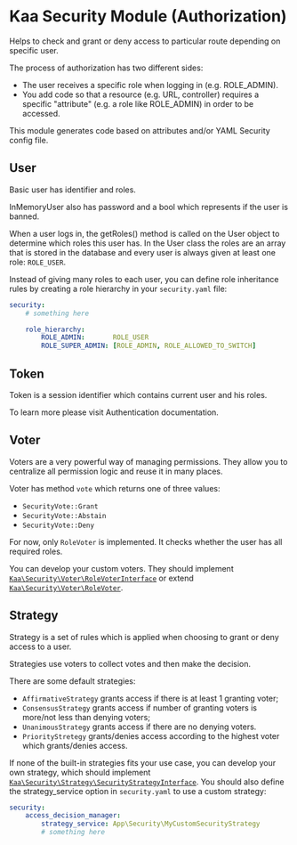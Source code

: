 # Kaa Security Module (Authorization)

Helps to check and grant or deny access to particular route depending on specific user.

The process of authorization has two different sides:

- The user receives a specific role when logging in (e.g. ROLE_ADMIN).
- You add code so that a resource (e.g. URL, controller) requires a specific "attribute" (e.g. a role like ROLE_ADMIN) in order to be accessed.

This module generates code based on attributes and/or YAML Security config file.

## User

Basic user has identifier and roles.

InMemoryUser also has password and a bool which represents if the user is banned.

When a user logs in, the getRoles() method is called on the User object to determine which roles this user has.
In the User class the roles are an array that is stored in the database and every user is always given at least one
role: `ROLE_USER`.

Instead of giving many roles to each user, you can define role inheritance rules by creating a role hierarchy in your
`security.yaml` file:

```yaml
security:
    # something here

    role_hierarchy:
        ROLE_ADMIN:       ROLE_USER
        ROLE_SUPER_ADMIN: [ROLE_ADMIN, ROLE_ALLOWED_TO_SWITCH]
```

## Token

Token is a session identifier which contains current user and his roles.

To learn more please visit Authentication documentation. 

## Voter

Voters are a very powerful way of managing permissions. They allow you to centralize all permission logic and reuse
it in many places.

Voter has method `vote` which returns one of three values:

- `SecurityVote::Grant`
- `SecurityVote::Abstain`
- `SecurityVote::Deny`


For now, only `RoleVoter` is implemented. It checks whether the user has all required roles.

You can develop your custom voters. They should implement [`Kaa\Security\Voter\RoleVoterInterface`](/src/Security/Voter/RoleVoterInterface.php)
or extend [`Kaa\Security\Voter\RoleVoter`](/src/Security/Voter/RoleVoter.php).

## Strategy

Strategy is a set of rules which is applied when choosing to grant or deny access to a user.

Strategies use voters to collect votes and then make the decision.

There are some default strategies:

- ```AffirmativeStrategy``` grants access if there is at least 1 granting voter;
- ```ConsensusStrategy``` grants access if number of granting voters is more/not less than denying voters;
- ```UnanimousStrategy``` grants access if there are no denying voters.
- `PriorityStretegy` grants/denies access according to the highest voter which grants/denies access. 

If none of the built-in strategies fits your use case, you can develop your own strategy, which should implement [`Kaa\Security\Strategy\SecurityStrategyInterface`](/src/Security/Strategy/SecurityStrategyInterface.php).
You should also define the strategy_service option in `security.yaml` to use a custom strategy:

```yaml
security:
    access_decision_manager:
        strategy_service: App\Security\MyCustomSecurityStrategy
        # something here
```
